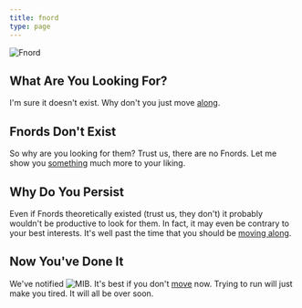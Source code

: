 ```yaml
---
title: fnord
type: page
---
```


![Fnord](/img/fnord.gif "Fnord does not exist")

## What Are You Looking For? ##
I'm sure it doesn't exist.  Why don't you just move [along](http://www.asgaard.org).

## Fnords Don't Exist ##
So why are you looking for them?  Trust us, there are no Fnords.  Let me show you 
[something](http://www.asgaard.org) much more to your liking.

## Why Do You Persist ##
Even if Fnords theoretically existed (trust us, they don't) it probably wouldn't be productive
to look for them.  In fact, it may even be contrary to your best interests.  It's well past the time
that you should be [moving along](http://www.asgaard.org).

## Now You've Done It ##
We've notified ![MIB](/img/mib-small.png "The Authorities").  It's best if you don't [move](http://www.asgaard.org)
now.  Trying to run will just make you tired.  It will all be over soon.


